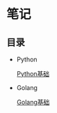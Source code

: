 # 笔记

## 目录

- Python

    [Python基础](https://github.com/featherwit0918/Notes/blob/main/Python/Directory.md)

- Golang

    [Golang基础](https://github.com/featherwit0918/Notes/blob/main/Golang/Directory.md)